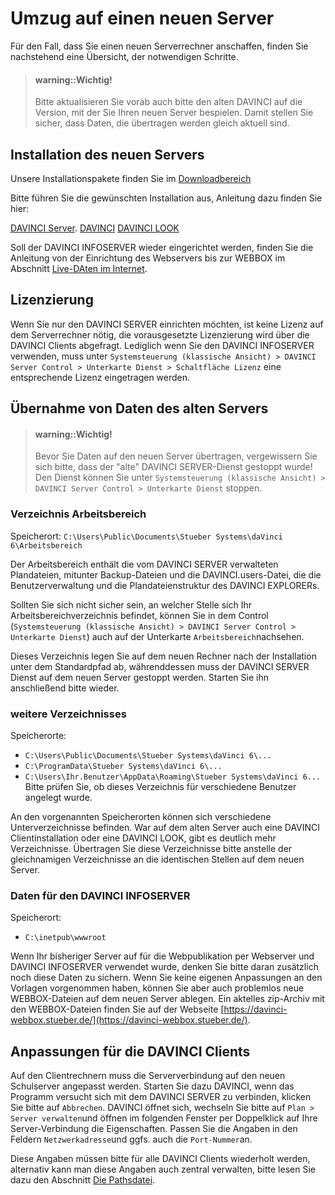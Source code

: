 # Umzug auf einen neuen Server

Für den Fall, dass Sie einen neuen Serverrechner anschaffen, finden Sie nachstehend eine Übersicht, der notwendigen Schritte.

> #### warning::Wichtig!
>
> Bitte aktualisieren Sie vorab auch bitte den alten DAVINCI auf die Version, mit der Sie Ihren neuen Server bespielen. Damit stellen Sie sicher, dass Daten, die übertragen werden gleich aktuell sind. 

## Installation des neuen Servers

Unsere Installationspakete finden Sie im  [Downloadbereich](https://davinci.stueber.de/download.php) 

Bitte führen Sie die gewünschten Installation aus, Anleitung dazu finden Sie hier: 

[DAVINCI Server](https://doc.davinci6.stueber.de/06.enterprise/01.installation/).
[DAVINCI](https://doc.davinci6.stueber.de/00.allgemein/installation/)
[DAVINCI LOOK](https://doc.davinci6.stueber.de/05.look/01.installation/)

Soll der DAVINCI INFOSERVER wieder eingerichtet werden, finden Sie die Anleitung von der Einrichtung des Webservers bis zur WEBBOX im Abschnitt [Live-DAten im Internet](https://doc.davinci6.stueber.de/internet-publication/).

## Lizenzierung

Wenn Sie nur den DAVINCI SERVER einrichten möchten, ist keine Lizenz auf dem Serverrechner nötig, die vorausgesetzte Lizenzierung wird über die DAVINCI Clients abgefragt. Lediglich wenn Sie den DAVINCI INFOSERVER verwenden, muss unter `Systemsteuerung (klassische Ansicht) > DAVINCI Server Control > Unterkarte Dienst > Schaltfläche Lizenz` eine entsprechende Lizenz eingetragen werden.

## Übernahme von Daten des alten Servers

> #### warning::Wichtig!
>
> Bevor Sie Daten auf den neuen Server übertragen, vergewissern Sie sich bitte, dass der "alte" DAVINCI SERVER-Dienst gestoppt wurde! Den Dienst können Sie unter `Systemsteuerung (klassische Ansicht) > DAVINCI Server Control > Unterkarte Dienst` stoppen.

### Verzeichnis Arbeitsbereich

Speicherort: `C:\Users\Public\Documents\Stueber Systems\daVinci 6\Arbeitsbereich`

Der Arbeitsbereich enthält die vom DAVINCI SERVER verwalteten Plandateien, mitunter Backup-Dateien und die DAVINCI.users-Datei, die die Benutzerverwaltung und die Plandateienstruktur des DAVINCI EXPLORERs.
 

Sollten Sie sich nicht sicher sein, an welcher Stelle sich Ihr Arbeitsbereichverzeichnis befindet, können Sie in dem Control (`Systemsteuerung (klassische Ansicht) > DAVINCI Server Control > Unterkarte Dienst`) auch auf der Unterkarte `Arbeitsbereich`nachsehen.

Dieses Verzeichnis legen Sie auf dem neuen Rechner nach der Installation unter dem Standardpfad ab, währenddessen muss der DAVINCI SERVER Dienst auf dem neuen Server gestoppt werden. Starten Sie ihn anschließend bitte wieder.


### weitere Verzeichnisses

Speicherorte: 

* `C:\Users\Public\Documents\Stueber Systems\daVinci 6\...`
* `C:\ProgramData\Stueber Systems\daVinci 6\...`
* `C:\Users\Ihr.Benutzer\AppData\Roaming\Stueber Systems\daVinci 6...` Bitte prüfen Sie, ob dieses Verzeichnis für verschiedene Benutzer angelegt wurde. 

An den vorgenannten Speicherorten können sich verschiedene Unterverzeichnisse befinden. War auf dem alten Server auch eine DAVINCI Clientinstallation oder eine DAVINCI LOOK, gibt es deutlich mehr Verzeichnisse.
Übertragen Sie diese Verzeichnisse bitte anstelle der gleichnamigen Verzeichnisse an die identischen Stellen auf dem neuen Server.


### Daten für den DAVINCI INFOSERVER 

Speicherort:

* `C:\inetpub\wwwroot`


Wenn Ihr bisheriger Server auf für die Webpublikation per Webserver und DAVINCI INFOSERVER verwendet wurde, denken Sie bitte daran zusätzlich noch diese Daten zu sichern. Wenn Sie keine eigenen Anpassungen an den Vorlagen vorgenommen haben, können Sie aber auch problemlos neue WEBBOX-Dateien auf dem neuen Server ablegen. Ein aktelles zip-Archiv mit den WEBBOX-Dateien finden Sie auf der Webseite [https://davinci-webbox.stueber.de/](https://davinci-webbox.stueber.de/).


## Anpassungen für die DAVINCI Clients

Auf den Clientrechnern muss die Serververbindung auf den neuen Schulserver angepasst werden. Starten Sie dazu DAVINCI, wenn das Programm versucht sich mit dem DAVINCI SERVER zu verbinden, klicken Sie bitte auf `Abbrechen`. DAVINCI öffnet sich, wechseln Sie bitte auf `Plan > Server verwalten`und öffnen im folgenden Fenster per Doppelklick auf Ihre Server-Verbindung die Eigenschaften. Passen Sie die Angaben in den Feldern `Netzwerkadresse`und ggfs. auch die `Port-Nummer`an.

Diese Angaben müssen bitte für alle DAVINCI Clients wiederholt werden, alternativ kann man diese Angaben auch zentral verwalten, bitte lesen Sie dazu den Abschnitt [Die Pathsdatei](https://doc.davinci6-kb.stueber.de/sonstiges/pathsdatei.html).